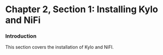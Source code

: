 # Chapter 2, Section 1: Installing Kylo and NiFi 

### Introduction

This section covers the installation of Kylo and NiFI.
